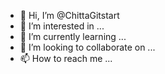 - 👋 Hi, I’m @ChittaGitstart
- 👀 I’m interested in ...
- 🌱 I’m currently learning ...
- 💞️ I’m looking to collaborate on ...
- 📫 How to reach me ...

<!---
ChittaGitstart/ChittaGitstart is a ✨ special ✨ repository because its `README.md` (this file) appears on your GitHub profile.
You can click the Preview link to take a look at your changes.
--->
